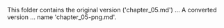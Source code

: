 This folder contains the original version ('chapter_05.md') ...
A converted version ... name 'chapter_05-png.md'.
